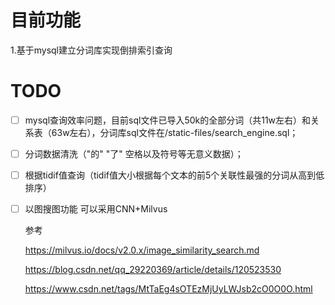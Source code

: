 # 目前功能

1.基于mysql建立分词库实现倒排索引查询




# TODO

- [ ] mysql查询效率问题，目前sql文件已导入50k的全部分词（共11w左右）和关系表（63w左右），分词库sql文件在/static-files/search_engine.sql；

- [ ] 分词数据清洗（"的" "了" 空格以及符号等无意义数据）；

- [ ] 根据tidif值查询（tidif值大小根据每个文本的前5个关联性最强的分词从高到低排序）



- [ ] 
  以图搜图功能 可以采用CNN+Milvus


  参考

  https://milvus.io/docs/v2.0.x/image_similarity_search.md

  https://blog.csdn.net/qq_29220369/article/details/120523530 

  https://www.csdn.net/tags/MtTaEg4sOTEzMjUyLWJsb2cO0O0O.html
